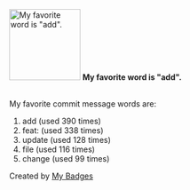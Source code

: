 <img src="https://my-badges.github.io/my-badges/favorite-word.png" alt="My favorite word is &quot;add&quot;." title="My favorite word is &quot;add&quot;." width="128">
<strong>My favorite word is &quot;add&quot;.</strong>
<br><br>

My favorite commit message words are:

1. add (used 390 times)
2. feat: (used 338 times)
3. update (used 128 times)
4. file (used 116 times)
5. change (used 99 times)


Created by <a href="https://github.com/my-badges/my-badges">My Badges</a>